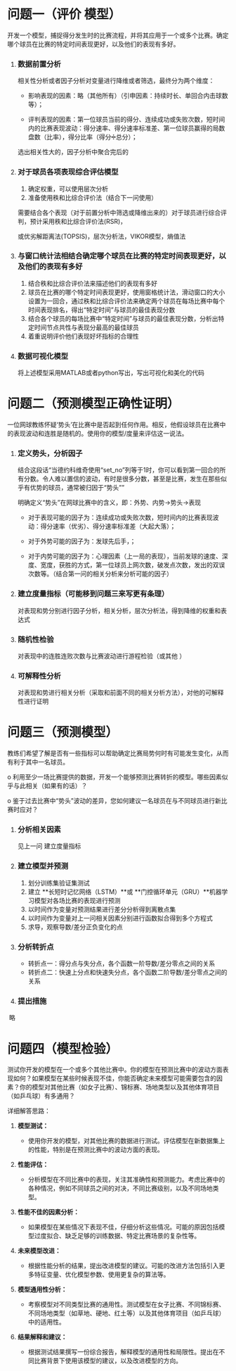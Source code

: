 # 问题一（评价 模型）

开发一个模型，捕捉得分发生时的比赛流程，并将其应用于一个或多个比赛。确定哪个球员在比赛的特定时间表现更好，以及他们的表现有多好。

1. ### 数据前置分析

   相关性分析或者因子分析对变量进行降维或者筛选，最终分为两个维度：

   - 影响表现的因素：略（其他所有）（引申因素：持续时长、单回合内击球数等）；

   - 评判表现的因素：第一位球员当前的得分、连续成功或失败次数，短时间内的比赛表现波动：得分速率、得分速率标准差、第一位球员赢得的局数盘数（比率），得分比率（得分➗总分）；

   选出相关性大的，因子分析中聚合完后的

2. ### 对于球员各项表现综合评估模型

   1. 确定权重，可以使用层次分析
   2. 准备使用秩和比综合评价法（结合下一问使用）

   需要结合各个表现（对于前置分析中筛选或降维出来的）对于球员进行综合评判，预计采用秩和比综合评价法(RSR)，

   或优劣解距离法(TOPSIS)，层次分析法，VIKOR模型，熵值法

3. ### 与窗口统计法相结合确定哪个球员在比赛的特定时间表现更好，以及他们的表现有多好

   1. 结合秩和比综合评价法来描述他们的表现有多好
   2. 球员在比赛的哪个特定时间表现更好，使用窗格统计法，滑动窗口的大小设置为一回合，通过秩和比综合评价法来确定两个球员在每场比赛中每个时间表现排名，得出“特定时间”与球员的最佳表现分数
   3. 结合各个球员的每场比赛中“特定时间”与球员的最佳表现分数，分析出特定时间节点共性与表现分最高的最佳球员
   4. 着重说明评价他们表现好坏指标的合理性

4. ### 数据可视化模型

   将上述模型采用MATLAB或者python写出，写出可视化和美化的代码



# 问题二（预测模型正确性证明）

一位网球教练怀疑‘势头’在比赛中是否起到任何作用。相反，他假设球员在比赛中的表现波动和连胜是随机的。使用你的模型/度量来评估这一说法。

1. ### 定义势头，分析因子

   结合这段话“当德约科维奇使用“set_no”列等于1时，你可以看到第一回合的所有分数。令人难以置信的波动，有时是很多分数，甚至是比赛，发生在那些似乎有优势的球员，通常被归因于“势头””

   明确定义“势头”在网球比赛中的含义，即：外势、内势→势头→表现

   - 对于表现可能的因子为：连续成功或失败次数，短时间内的比赛表现波动：得分速率（优劣）、得分速率标准差（大起大落）；

   - 对于外势可能的因子为：发球先后手，；

   - 对于内势可能的因子为：心理因素（上一局的表现），当前发球的速度、深度、宽度，获胜的方式，第一位球员上网次数，破发点次数，发出的双误次数等。（结合第一问的相关分析来分析可能的因子）

2. ### 建立度量指标（可能移到问题三来写更有条理）

   对表现和势分别进行因子分析，相关分析，层次分析法，得到降维的权重和表达式

3. ### 随机性检验

   对表现中的连胜连败次数与比赛波动进行游程检验（或其他 ）

4. ### 可解释性分析

   对表现和势进行相关分析（采取和前面不同的相关分析方法），对他的可解释性进行证明



# 问题三（预测模型）

教练们希望了解是否有一些指标可以帮助确定比赛局势何时有可能发生变化，从而有利于其中一名球员。

 o 利用至少一场比赛提供的数据，开发一个能够预测比赛转折的模型。哪些因素似乎与此相关（如果有的话）？

 o 鉴于过去比赛中“势头”波动的差异，您如何建议一名球员在与不同球员进行新比赛时应对？

1. ### 分析相关因素

   见上一问 建立度量指标 

2. ### 建立模型并预测

   1. 划分训练集验证集测试
   2. 建立 **长短时记忆网络（LSTM）**或 **门控循环单元（GRU）**机器学习模型对各场比赛的表现进行预测
   3. 以时间作为变量对预测结果进行差分分析得到离散点集
   4. 以时间作为变量对上一问相关因素分别进行函数拟合得到多个方程式
   5. 求导，观察导数/差分正负变化的点

3. ### 分析转折点

   - 转折点一：得分点与失分点，各个函数一阶导数/差分零点之间的关系
   - 转折点二：快速上分点和快速失分点，各个函数二阶导数/差分零点之间的关系

4. ### 提出措施

​	略



# 问题四（模型检验） 

测试你开发的模型在一个或多个其他比赛中。你的模型在预测比赛中的波动方面表现如何？如果模型在某些时候表现不佳，你能否确定未来模型可能需要包含的因素？你的模型对其他比赛（如女子比赛）、锦标赛、场地类型以及其他体育项目（如乒乓球）有多通用？

详细解答思路：

1. **模型测试：**
   - 使用你开发的模型，对其他比赛的数据进行测试。评估模型在新数据集上的性能，特别是在预测比赛中的波动方面的表现。

2. **性能评估：**
   - 分析模型在不同比赛中的表现，关注其准确性和预测能力。考虑比赛中的各种情况，例如不同球员之间的对决，不同比赛级别，以及不同场地类型。

3. **性能不佳的因素分析：**
   - 如果模型在某些情况下表现不佳，仔细分析这些情况。可能的原因包括模型过度拟合、缺乏足够的训练数据、特定比赛场景的复杂性等。

4. **未来模型改进：**
   - 根据性能分析的结果，提出改进模型的建议。可能的改进方法包括引入更多特征变量、优化模型参数、使用更复杂的算法等。

5. **模型通用性分析：**
   - 考察模型对不同类型比赛的通用性。测试模型在女子比赛、不同锦标赛、不同场地类型（如草地、硬地、红土等）以及其他体育项目（如乒乓球）中的适用性。

6. **结果解释和建议：**
   - 根据测试结果撰写一份综合报告，解释模型的通用性和局限性。提出在不同比赛背景下使用该模型的建议，以及改进模型的方向。